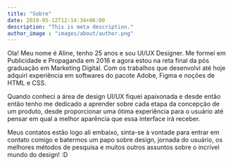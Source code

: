 ```yaml
---
title: "Sobre"
date: 2019-05-12T12:14:34+06:00
description: "This is meta description."
author_image : "images/about/author.png"
---
```


Ola! Meu nome é Aline, tenho 25 anos e sou UI/UX Designer. Me formei em Publicidade e Propaganda em 2016 e agora estou na reta final da pós graduação em Marketing Digital. Com os trabalhos que desenvolvi até hoje adquiri experiência em softwares do pacote Adobe, Figma e noções de HTML e CSS.

Quando conheci a área de design UI/UX fiquei apaixonada e desde então então tenho me dedicado a aprender sobre cada etapa da concepção de um produto, desde proporcionar uma ótima experiência para o usuário até pensar em qual a melhor aparência que essa interface irá receber.

Meus contatos estão logo ali embaixo, sinta-se à vontade para entrar em contato comigo e batermos um papo sobre design, jornada do usuário, os melhores métodos de pesquisa e muitos outros assuntos sobre o incrível mundo do design! :D

